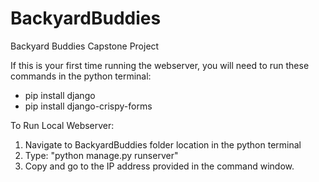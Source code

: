 # BackyardBuddies
Backyard Buddies Capstone Project

If this is your first time running the webserver, you will need to run these commands in the python terminal: 
  - pip install django
  - pip install django-crispy-forms

To Run Local Webserver:
1. Navigate to BackyardBuddies folder location in the python terminal
2. Type: "python manage.py runserver"
3. Copy and go to the IP address provided in the command window.
